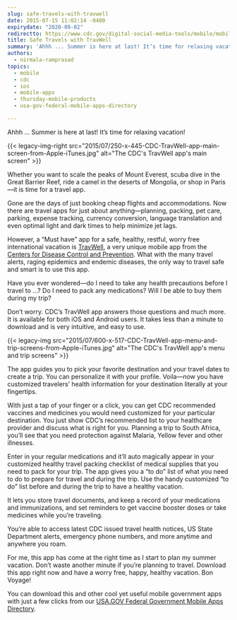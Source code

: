 ```yaml
---
slug: safe-travels-with-travwell
date: 2015-07-15 11:02:14 -0400
expirydate: "2020-09-02"
redirectto: https://www.cdc.gov/digital-social-media-tools/mobile/mobileapp.html
title: Safe Travels with TravWell
summary: 'Ahhh ... Summer is here at last! It’s time for relaxing vacation! Whether you want to scale the peaks of Mount Everest, scuba dive in the Great Barrier Reef, ride a camel in the deserts of Mongolia, or shop in Paris&mdash;it is time for a travel app.'
authors:
  - nirmala-ramprasad
topics:
  - mobile
  - cdc
  - ios
  - mobile-apps
  - thursday-mobile-products
  - usa-gov-federal-mobile-apps-directory

---
```


Ahhh ... Summer is here at last! It’s time for relaxing vacation!

{{< legacy-img-right src="2015/07/250-x-445-CDC-TravWell-app-main-screen-from-Apple-iTunes.jpg" alt="The CDC's TravWell app's main screen" >}}

Whether you want to scale the peaks of Mount Everest, scuba dive in the Great Barrier Reef, ride a camel in the deserts of Mongolia, or shop in Paris—it is time for a travel app.

Gone are the days of just booking cheap flights and accommodations. Now there are travel apps for just about anything—planning, packing, pet care, parking, expense tracking, currency conversion, language translation and even optimal light and dark times to help minimize jet lags.

However, a “Must have” app for a safe, healthy, restful, worry free international vacation is [TravWell](http://wwwnc.cdc.gov/travel/page/apps-about), a very unique mobile app from the [Centers for Disease Control and Prevention](http://www.cdc.gov/). What with the many travel alerts, raging epidemics and endemic diseases, the only way to travel safe and smart is to use this app.

Have you ever wondered—do I need to take any health precautions before I travel to …? Do I need to pack any medications? Will I be able to buy them during my trip?

Don’t worry. CDC’s TravWell app answers those questions and much more. It is available for both iOS and Android users. It takes less than a minute to download and is very intuitive, and easy to use.

{{< legacy-img src="2015/07/600-x-517-CDC-TravWell-app-menu-and-trip-screens-from-Apple-iTunes.jpg" alt="The CDC's TravWell app's menu and trip screens" >}}

The app guides you to pick your favorite destination and your travel dates to create a trip. You can personalize it with your profile. Voila—now you have customized travelers’ health information for your destination literally at your fingertips.

With just a tap of your finger or a click, you can get CDC recommended vaccines and medicines you would need customized for your particular destination. You just show CDC’s recommended list to your healthcare provider and discuss what is right for you. Planning a trip to South Africa, you’ll see that you need protection against Malaria, Yellow fever and other illnesses.

Enter in your regular medications and it’ll auto magically appear in your customized healthy travel packing checklist of medical supplies that you need to pack for your trip. The app gives you a “to do” list of what you need to do to prepare for travel and during the trip. Use the handy customized “to do” list before and during the trip to have a healthy vacation.

It lets you store travel documents, and keep a record of your medications and immunizations, and set reminders to get vaccine booster doses or take medicines while you’re traveling.

You’re able to access latest CDC issued travel health notices, US State Department alerts, emergency phone numbers, and more anytime and anywhere you roam.

For me, this app has come at the right time as I start to plan my summer vacation. Don’t waste another minute if you’re planning to travel. Download this app right now and have a worry free, happy, healthy vacation. Bon Voyage!

You can download this and other cool yet useful mobile government apps with just a few clicks from our [USA.GOV Federal Government Mobile Apps Directory](https://www.usa.gov/mobile-apps).
